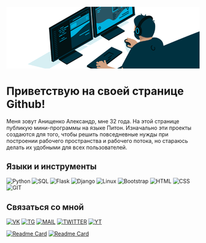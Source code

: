 [![HEADER](https://github.com/bantikgames/bantikgames/blob/main/assets/header.gif)](https://t.me/bantikgames)

# Приветствую на своей странице Github!

Меня зовут Анищенко Александр, мне 32 года. На этой странице публикую мини-программы на языке Питон. Изначально эти проекты создаются для того, чтобы решить повседневные нужды при построении рабочего пространства и рабочего потока, но стараюсь делать их удобными для всех пользователей.

## Языки и инструменты

![Python](https://img.shields.io/badge/-Python-003140?style=for-the-badge&logo=python)
![SQL](https://img.shields.io/badge/-SQL-003140?style=for-the-badge&logo=mysql)
![Flask](https://img.shields.io/badge/-Flask-003140?style=for-the-badge&logo=flask)
![Django](https://img.shields.io/badge/-Django-003140?style=for-the-badge&logo=django)
![Linux](https://img.shields.io/badge/-Linux-003140?style=for-the-badge&logo=linux)
![Bootstrap](https://img.shields.io/badge/-Bootstrap-003140?style=for-the-badge&logo=bootstrap)
![HTML](https://img.shields.io/badge/-HTML-003140?style=for-the-badge&logo=html5)
![CSS](https://img.shields.io/badge/-CSS-003140?style=for-the-badge&logo=css3)
![GIT](https://img.shields.io/badge/-GIT-003140?style=for-the-badge&logo=git)


## Связаться со мной

[![VK](https://img.shields.io/badge/-ВКОНТАКТЕ-003140?style=for-the-badge&logo=vk)](https://vk.com/bantikgames)
[![TG](https://img.shields.io/badge/-TELEGRAM-003140?style=for-the-badge&logo=telegram)](https://t.me/bantikgames)
[![MAIL](https://img.shields.io/badge/-ANISHENKO.ALEX@GMAIL.COM-003140?style=for-the-badge&logo=gmail)](mailto:anishenko.alex@gmail.com)
[![TWITTER](https://img.shields.io/badge/-TWITTER-003140?style=for-the-badge&logo=twitter)](https://twitter.com/BantikGames)
[![YT](https://img.shields.io/badge/-YOUTUBE-003140?style=for-the-badge&logo=youtube)](https://www.youtube.com/channel/UCbwHj15h4h9d5iS4plMPfCA)

[![Readme Card](https://github-readme-stats.vercel.app/api/pin/?username=bantikgames&repo=perfectionist_organizer&theme=solarized-light)](https://github.com/bantikgames/perfectionist_organizer)
[![Readme Card](https://github-readme-stats.vercel.app/api/pin/?username=bantikgames&repo=pfo2_0&theme=solarized-light)](https://github.com/bantikgames/pfo2_0)

